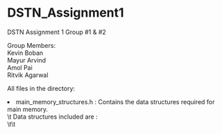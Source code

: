 # DSTN_Assignment1
DSTN Assignment 1 Group #1 &amp; #2

Group Members:<br>
Kevin Boban<br>
Mayur Arvind<br>
Amol Pai<br>
Ritvik Agarwal<br>

All files in the directory:<br>
<li>main_memory_structures.h : Contains the data structures required for main memory. <br>\t Data structures included are : <br>\t\t
